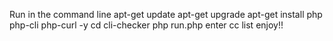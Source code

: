Run in the command line 
apt-get update
apt-get upgrade
apt-get install php php-cli php-curl -y
cd cli-checker
php run.php
enter cc list
enjoy!!
